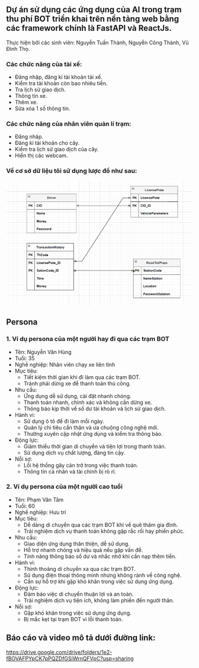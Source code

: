 
 
## Dự án sử dụng các ứng dụng của AI trong trạm thu phí BOT triển khai trên nền tảng web bằng các framework chính là FastAPI và ReactJs.
Thực hiện bởi các sinh viên: Nguyễn Tuấn Thành, Nguyễn Công Thành, Vũ Đình Thọ.

### Các chức năng của tài xế:
- Đăng nhập, đăng kí tài khoản tài xế.
- Kiểm tra tài khoản còn bao nhiêu tiền.
- Tra lịch sử giao dịch.
- Thông tin xe.
- Thêm xe.
- Sửa xóa 1 số thông tin.

### Các chức năng của nhân viên quản lí trạm:
- Đăng nhâp.
- Đăng kí tài khoản cho cây.
- Kiểm tra lịch sử giao dịch của cây.
- Hiển thị các webcam.

### Về cơ sở dữ liệu tôi sử dụng lược đồ như sau:
![Image alt text](img/database_diagram.png)

## Persona
### 1. Ví dụ persona của một người hay đi qua các trạm BOT
- Tên: Nguyễn Văn Hùng
- Tuổi: 35
- Nghề nghiệp: Nhân viên chạy xe liên tỉnh
- Mục tiêu:
  - Tiết kiệm thời gian khi đi làm qua các trạm BOT.
  - Tránh phải dừng xe để thanh toán thủ công.
- Nhu cầu:
  - Ứng dụng dễ sử dụng, cài đặt nhanh chóng.
  - Thanh toán nhanh, chính xác và không cần dừng xe.
  - Thông báo kịp thời về số dư tài khoản và lịch sử giao dịch.
- Hành vi:
  - Sử dụng ô tô để đi làm mỗi ngày.
  - Quản lý chi tiêu cẩn thận và ưa chuộng công nghệ mới.
  - Thường xuyên cập nhật ứng dụng và kiểm tra thông báo.
- Động lực:
  - Giảm thiểu thời gian di chuyển và tiện lợi trong thanh toán.
  - Sử dụng dịch vụ chất lượng, đáng tin cậy.
- Nỗi sợ:
  - Lỗi hệ thống gây cản trở trong việc thanh toán.
  - Thông tin cá nhân và tài chính bị rò rỉ.
### 2. Ví dụ persona của một người cao tuổi
- Tên: Phạm Văn Tâm
- Tuổi: 60
- Nghề nghiệp: Hưu trí
- Mục tiêu:
  - Dễ dàng di chuyển qua các trạm BOT khi về quê thăm gia đình.
  - Trải nghiệm dịch vụ thanh toán không gặp rắc rối hay phiền phức.
- Nhu cầu:
  - Giao diện ứng dụng thân thiện, dễ sử dụng.
  - Hỗ trợ nhanh chóng và hiệu quả nếu gặp vấn đề.
  - Tính năng thông báo số dư và nhắc nhở khi cần nạp thêm tiền.
- Hành vi:
  - Thỉnh thoảng di chuyển xa qua các trạm BOT.
  - Sử dụng điện thoại thông minh nhưng không rành về công nghệ.
  - Cần sự hỗ trợ khi gặp khó khăn trong việc sử dụng ứng dụng.
- Động lực:
  - Đảm bảo việc di chuyển thuận lợi và an toàn.
  - Trải nghiệm dịch vụ tiện ích, không làm phiền đến người thân.
- Nỗi sợ:
  - Gặp khó khăn trong việc sử dụng ứng dụng.
  - Bị mắc kẹt tại trạm BOT vì lỗi thanh toán.
## Báo cáo và video mô tả dưới đường link:
https://drive.google.com/drive/folders/1e2-fBOVAFPYpCK7pPQZDfGSiWrnQFVpC?usp=sharing

